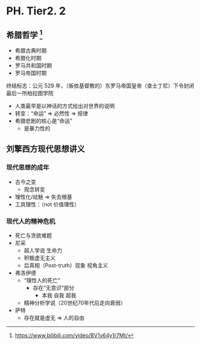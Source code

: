 # PH. Tier2. 2
## 希腊哲学 [^1]
* 希腊古典时期
* 希腊化时期
* 罗马共和国时期
* 罗马帝国时期

终结标志：公元 529 年，（皈依基督教的）东罗马帝国皇帝（查士丁尼）下令封闭最后一所柏拉图学院

* 人类最早是以神话的方式给出对世界的说明
* 转变：“命运” ⇒ 必然性 ⇒ 规律
* 希腊悲剧的核心是“命运”
	* 是暴力性的

## 刘擎西方现代思想讲义
### 现代思想的成年
* 古今之变
	* 观念转变
* 理性化/祛魅 ⇒ 失去根基
* 工具理性：（not 价值理性）
### 现代人的精神危机
* 死亡与贪欲难题
* 尼采
	* 超人学说 生命力
	* 积极虚无主义
	* 后真相（Post-truth）现象 视角主义
* 弗洛伊德
	* “理性人的死亡”
		* 存在“无意识”部分
			* 本我 自我 超我
	* 精神分析学说（20世纪70年代后走向衰弱）
* 萨特
	* 存在就是虚无 ⇒ 人的自由

[^1]: <https://www.bilibili.com/video/BV1y64y1r7Mt/>
